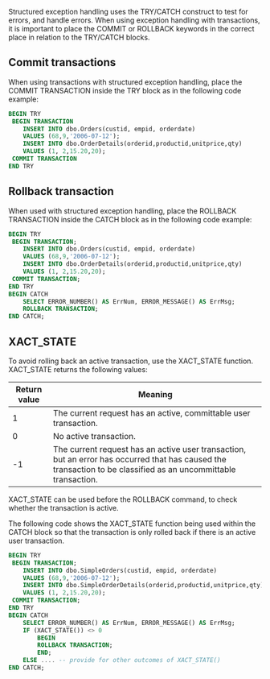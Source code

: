 Structured exception handling uses the TRY/CATCH construct to test for errors, and handle errors. When using exception handling with transactions, it is important to place the COMMIT or ROLLBACK keywords in the correct place in relation to the TRY/CATCH blocks.

## Commit transactions

When using transactions with structured exception handling, place the COMMIT TRANSACTION inside the TRY block as in the following code example:

```sql
BEGIN TRY
 BEGIN TRANSACTION
 	INSERT INTO dbo.Orders(custid, empid, orderdate)
	VALUES (68,9,'2006-07-12');
	INSERT INTO dbo.OrderDetails(orderid,productid,unitprice,qty)
	VALUES (1, 2,15.20,20);
 COMMIT TRANSACTION
END TRY 
```

## Rollback transaction
When used with structured exception handling, place the ROLLBACK TRANSACTION inside the CATCH block as in the following code example:

```sql
BEGIN TRY
 BEGIN TRANSACTION;
 	INSERT INTO dbo.Orders(custid, empid, orderdate)
	VALUES (68,9,'2006-07-12');
	INSERT INTO dbo.OrderDetails(orderid,productid,unitprice,qty)
	VALUES (1, 2,15.20,20);
 COMMIT TRANSACTION;
END TRY
BEGIN CATCH
	SELECT ERROR_NUMBER() AS ErrNum, ERROR_MESSAGE() AS ErrMsg;
	ROLLBACK TRANSACTION;
END CATCH;
```

## XACT_STATE
To avoid rolling back an active transaction, use the XACT_STATE function. XACT_STATE returns the following values:

Return value | Meaning
---------|----------
 1  | The current request has an active, committable user transaction.
 0  | No active transaction. 
 -1 | The current request has an active user transaction, but an error has occurred that has caused the transaction to be classified as an uncommittable transaction.


XACT_STATE can be used before the ROLLBACK command, to check whether the transaction is active.

The following code shows the XACT_STATE function being used within the CATCH block so that the transaction is only rolled back if there is an active user transaction.

```sql
BEGIN TRY
 BEGIN TRANSACTION;
 	INSERT INTO dbo.SimpleOrders(custid, empid, orderdate) 
	VALUES (68,9,'2006-07-12');
	INSERT INTO dbo.SimpleOrderDetails(orderid,productid,unitprice,qty) 
	VALUES (1, 2,15.20,20);
 COMMIT TRANSACTION;
END TRY
BEGIN CATCH
	SELECT ERROR_NUMBER() AS ErrNum, ERROR_MESSAGE() AS ErrMsg;
	IF (XACT_STATE()) <> 0
    	BEGIN
        ROLLBACK TRANSACTION;
    	END;
	ELSE .... -- provide for other outcomes of XACT_STATE()
END CATCH;
```
